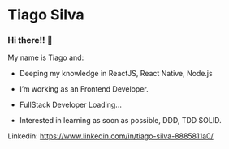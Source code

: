 # Tiago Silva

### Hi there!! 👋

My name is Tiago and: 

- Deeping my knowledge in ReactJS, React Native, Node.js
- I’m working as an Frontend Developer.
- FullStack Developer Loading...

- Interested in learning as soon as possible, DDD, TDD SOLID.

 Linkedin: https://www.linkedin.com/in/tiago-silva-8885811a0/
 



<!--
**tiagosn01/tiagosn01** is a ✨ _special_ ✨ repository because its `README.md` (this file) appears on your GitHub profile.





-->
